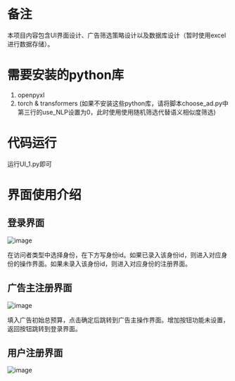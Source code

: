 # 备注

本项目内容包含UI界面设计、广告筛选策略设计以及数据库设计（暂时使用excel进行数据存储）。
# 需要安装的python库

1. openpyxl
2. torch & transformers (如果不安装这些python库，请将脚本choose_ad.py中第三行的use_NLP设置为0，此时使用使用随机筛选代替语义相似度筛选)

# 代码运行

运行UI_1.py即可
# 界面使用介绍
## 登录界面
![image](https://github.com/user-attachments/assets/bad67bb9-8034-4499-b0a0-151846ad73e6)

在访问者类型中选择身份，在下方写身份id。如果已录入该身份id，则进入对应身份的操作界面。如果未录入该身份id，则进入对应身份的注册界面。

## 广告主注册界面
![image](https://github.com/user-attachments/assets/1fac3521-8735-4fde-9c7a-cda61561b133)

填入广告初始总预算，点击确定后跳转到广告主操作界面。增加按钮功能未设置，返回按钮跳转到登录界面。

## 用户注册界面
![image](https://github.com/user-attachments/assets/b932142f-474a-4a0c-9d3e-11144c2a3bcb)

